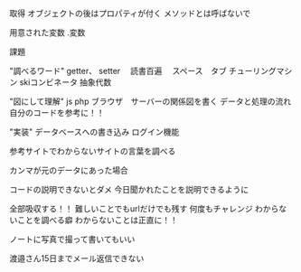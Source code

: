取得
オブジェクトの後はプロパティが付く
メソッドとは呼ばないで

用意された変数
.変数

課題

"調べるワード"
getter、
setter　
読書百遍　
スペース　タブ
チューリングマシン
skiコンビネータ
抽象代数

"図にして理解"
js php ブラウザ　サーバーの関係図を書く
データと処理の流れ　
自分のコードを参考に！！

"実装"
データベースへの書き込み
ログイン機能

参考サイトでわからないサイトの言葉を調べる



カンマが元のデータにあった場合

コードの説明できないとダメ
今日聞かれたことを説明できるように

全部吸収する！！
難しいことでもurlだけでも残す
何度もチャレンジ
わからないことを調べる癖
わからないことは正直に！！

ノートに写真で撮って書いてもいい

渡邉さん15日までメール返信できない

